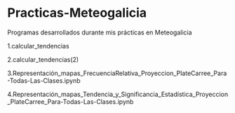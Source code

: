 # Practicas-Meteogalicia
Programas desarrollados durante mis prácticas en Meteogalicia

1.calcular_tendencias

2.calcular_tendencias(2)

3.Representación_mapas_FrecuenciaRelativa_Proyeccion_PlateCarree_Para-Todas-Las-Clases.ipynb

4.Representación_mapas_Tendencia_y_Significancia_Estadística_Proyeccion_PlateCarree_Para-Todas-Las-Clases.ipynb

